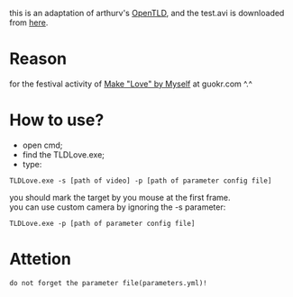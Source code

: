 this is an adaptation of arthurv's [OpenTLD](https://github.com/arthurv/OpenTLD), and the test.avi is downloaded from [here](http://vision.ucsd.edu/~bbabenko/project_miltrack.shtml).<br>

Reason
==
for the festival activity of [Make "Love" by Myself](http://www.guokr.com/post/588130/) at guokr.com ^.^

How to use?
==
* open cmd;<br>
* find the TLDLove.exe;<br>
* type:<br>
```shell
TLDLove.exe -s [path of video] -p [path of parameter config file]
```
  you should mark the target by you mouse at the first frame.<br>
  you can use custom camera by ignoring the -s parameter:
```shell
TLDLove.exe -p [path of parameter config file]
```
Attetion
==
`do not forget the parameter file(parameters.yml)!`
